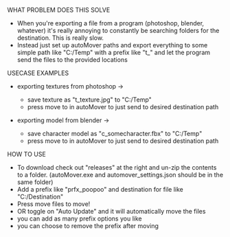 WHAT PROBLEM DOES THIS SOLVE
- When you're exporting a file from a program (photoshop, blender, whatever) it's really annoying to constantly be searching folders for the destination. This is really slow.
- Instead just set up autoMover paths and export everything to some simple path like "C:/Temp" with a prefix like "t_" and let the program send the files to the provided locations

USECASE EXAMPLES
- exporting textures from photoshop ->
  - save texture as "t_texture.jpg" to "C:/Temp"
  - press move to in autoMover to just send to desired destination path

- exporting model from blender ->
  - save character model as "c_somecharacter.fbx" to "C:/Temp"
  - press move to in autoMover to just send to desired destination path

HOW TO USE 
- To download check out "releases" at the right and un-zip the contents to a folder. (autoMover.exe and automover_settings.json should be in the same folder)
- Add a prefix like "prfx_poopoo" and destination for file like "C:/Destination"
- Press move files to move!
- OR toggle on "Auto Update" and it will automatically move the files
- you can add as many prefix options you like
- you can choose to remove the prefix after moving
